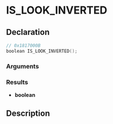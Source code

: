 # IS_LOOK_INVERTED

## Declaration
```cpp
// 0x1817000B
boolean IS_LOOK_INVERTED();
```

### Arguments

### Results
- **boolean**

## Description
